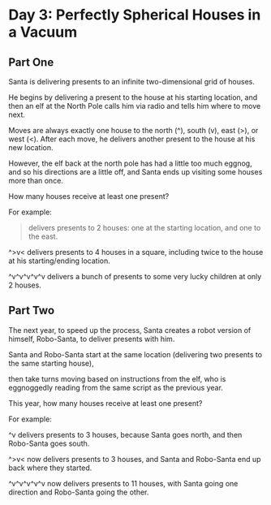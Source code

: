 Day 3: Perfectly Spherical Houses in a Vacuum
=============================================

Part One
--------

Santa is delivering presents to an infinite two-dimensional grid of houses.

He begins by delivering a present to the house at his starting location, and then an elf at the North Pole calls him via radio and tells him where to move next.

Moves are always exactly one house to the north (^), south (v), east (>), or west (<). After each move, he delivers another present to the house at his new location.

However, the elf back at the north pole has had a little too much eggnog, and so his directions are a little off, and Santa ends up visiting some houses more than once.

How many houses receive at least one present?

For example:

> delivers presents to 2 houses: one at the starting location, and one to the east.

^>v< delivers presents to 4 houses in a square, including twice to the house at his starting/ending location.

^v^v^v^v^v delivers a bunch of presents to some very lucky children at only 2 houses.

Part Two
--------

The next year, to speed up the process, Santa creates a robot version of himself, Robo-Santa, to deliver presents with him.

Santa and Robo-Santa start at the same location (delivering two presents to the same starting house),

then take turns moving based on instructions from the elf, who is eggnoggedly reading from the same script as the previous year.

This year, how many houses receive at least one present?

For example:

^v delivers presents to 3 houses, because Santa goes north, and then Robo-Santa goes south.

^>v< now delivers presents to 3 houses, and Santa and Robo-Santa end up back where they started.

^v^v^v^v^v now delivers presents to 11 houses, with Santa going one direction and Robo-Santa going the other.
